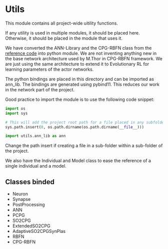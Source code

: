 # Utils

This module contains all project-wide uitility functions.

If any utility is used in multiple modules, it should be placed here. Otherwise, it should be placed in the module that uses it.

We have converted the ANN-Library and the CPG-RBFN class from the [reference code](https://github.com/MathiasThor/CPG-RBFN-framework) into python module. We are not inventing anything new in the base network architecture used by M.Thor in CPG-RBFN framework. We are just using the same architecture to extend it to Evolutionary RL for learning parameters of the actor networks.

The python bindings are placed in this directory and can be imported as ann_lib. The bindings are generated using pybind11. This reduces our work in the network part of the project.

Good practice to import the module is to use the following code snippet:

```python
import os
import sys

# This will add the project root path for a file placed in any subfolder of the project directory
sys.path.insert(0, os.path.dirname(os.path.dirname(__file__)))

import utils.ann_lib as ann
```

Change the path insert if creating a file in a sub-folder within a sub-folder of the project.

We also have the Individual and Model class to ease the reference of a single individual and a model.

## Classes binded

- Neuron
- Synapse
- PostProcessing
- ANN
- PCPG
- SO2CPG
- ExtendedSO2CPG
- AdaptiveSO2CPGSynPlas
- RBFN
- CPG-RBFN

